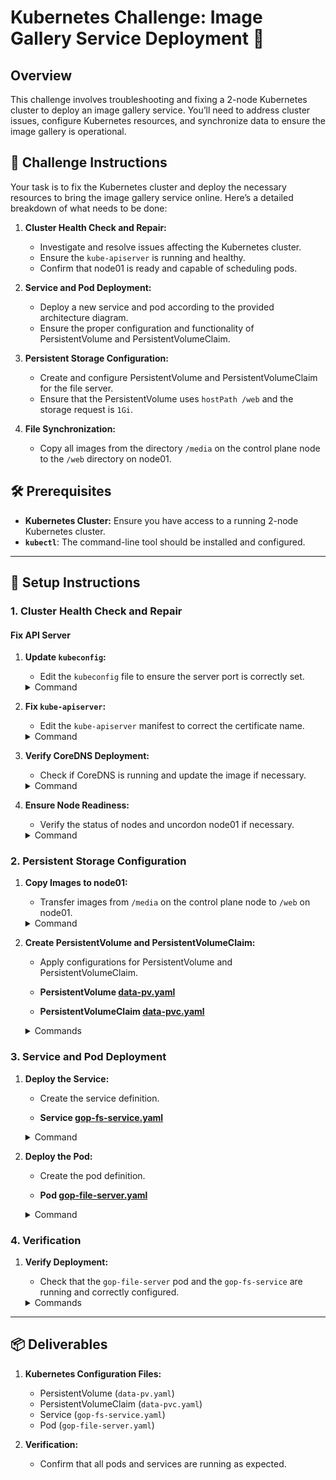 
# Kubernetes Challenge: Image Gallery Service Deployment 🚀

## Overview

This challenge involves troubleshooting and fixing a 2-node Kubernetes cluster to deploy an image gallery service. You’ll need to address cluster issues, configure Kubernetes resources, and synchronize data to ensure the image gallery is operational.

## 🎯 Challenge Instructions

Your task is to fix the Kubernetes cluster and deploy the necessary resources to bring the image gallery service online. Here’s a detailed breakdown of what needs to be done:

1. **Cluster Health Check and Repair:**
   - Investigate and resolve issues affecting the Kubernetes cluster.
   - Ensure the `kube-apiserver` is running and healthy.
   - Confirm that node01 is ready and capable of scheduling pods.

2. **Service and Pod Deployment:**
   - Deploy a new service and pod according to the provided architecture diagram.
   - Ensure the proper configuration and functionality of PersistentVolume and PersistentVolumeClaim.

3. **Persistent Storage Configuration:**
   - Create and configure PersistentVolume and PersistentVolumeClaim for the file server.
   - Ensure that the PersistentVolume uses `hostPath /web` and the storage request is `1Gi`.

4. **File Synchronization:**
   - Copy all images from the directory `/media` on the control plane node to the `/web` directory on node01.

## 🛠️ Prerequisites

- **Kubernetes Cluster:** Ensure you have access to a running 2-node Kubernetes cluster.
- **`kubectl`**: The command-line tool should be installed and configured.

---

## 🧩 Setup Instructions

### 1. Cluster Health Check and Repair

#### Fix API Server

1. **Update `kubeconfig`:**
   - Edit the `kubeconfig` file to ensure the server port is correctly set.

   <details>
   <summary>Command</summary>

   ```bash
   vi /root/.kube/config
   ```

   - Change the server port from `6433` to `6443`.

   </details>

2. **Fix `kube-apiserver`:**
   - Edit the `kube-apiserver` manifest to correct the certificate name.

   <details>
   <summary>Command</summary>

   ```bash
   cd /etc/kubernetes/manifests
   vi kube-apiserver.yaml
   ```

   - Update the `--client-ca-file` path:
     - **Incorrect:** `--client-ca-file=/etc/kubernetes/pki/ca-authority.crt`
     - **Correct:** `--client-ca-file=/etc/kubernetes/pki/ca.crt`

   - Restart the kubelet to apply changes:

   ```bash
   systemctl restart kubelet
   ```

   </details>

3. **Verify CoreDNS Deployment:**
   - Check if CoreDNS is running and update the image if necessary.

   <details>
   <summary>Command</summary>

   ```bash
   kubectl get all -n kube-system
   ```

   - Update the CoreDNS image:

   ```bash
   kubectl set image deployment/coredns -n kube-system coredns=registry.k8s.io/coredns/coredns:v1.8.6
   ```

   </details>

4. **Ensure Node Readiness:**
   - Verify the status of nodes and uncordon node01 if necessary.

   <details>
   <summary>Command</summary>

   ```bash
   kubectl get nodes
   kubectl uncordon node01
   ```

   </details>

### 2. Persistent Storage Configuration

1. **Copy Images to node01:**
   - Transfer images from `/media` on the control plane node to `/web` on node01.

   <details>
   <summary>Command</summary>

   ```bash
   scp /media/* node01:/web
   ```

   </details>

2. **Create PersistentVolume and PersistentVolumeClaim:**
   - Apply configurations for PersistentVolume and PersistentVolumeClaim.

   - **PersistentVolume [data-pv.yaml](https://github.com/prudvikeshav/Kubernetes-Challenges/blob/work/Challange%202/data-pv.yaml)**

   - **PersistentVolumeClaim [data-pvc.yaml](https://github.com/prudvikeshav/Kubernetes-Challenges/blob/work/Challange%202/data-pvc.yaml)**

   <details>
   <summary>Commands</summary>

   ```bash
   kubectl apply -f data-pv.yaml
   kubectl apply -f data-pvc.yaml
   ```

   </details>

### 3. Service and Pod Deployment

1. **Deploy the Service:**
   - Create the service definition.

   - **Service [gop-fs-service.yaml](https://github.com/your-repo/image-gallery-service/blob/main/service.yaml)**

   <details>
   <summary>Command</summary>

   ```bash
   kubectl apply -f gop-fs-service.yaml
   ```

   </details>

2. **Deploy the Pod:**
   - Create the pod definition.

   - **Pod [gop-file-server.yaml](https://github.com/prudvikeshav/Kubernetes-Challenges/blob/work/Challange%202/gop-file-server.yaml)**

   <details>
   <summary>Command</summary>

   ```bash
   kubectl apply -f gop-file-server.yaml
   ```

   </details>

### 4. Verification

1. **Verify Deployment:**
   - Check that the `gop-file-server` pod and the `gop-fs-service` are running and correctly configured.

   <details>
   <summary>Commands</summary>

   ```bash
   kubectl get all
   kubectl get pv
   ```

   </details>

---

## 📦 Deliverables

1. **Kubernetes Configuration Files:**
   - PersistentVolume (`data-pv.yaml`)
   - PersistentVolumeClaim (`data-pvc.yaml`)
   - Service (`gop-fs-service.yaml`)
   - Pod (`gop-file-server.yaml`)

2. **Verification:**
   - Confirm that all pods and services are running as expected.

